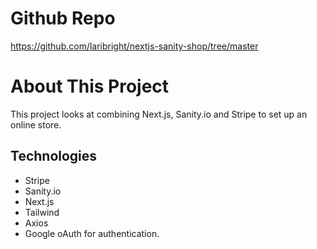 # Github Repo

https://github.com/laribright/nextjs-sanity-shop/tree/master

# About This Project

This project looks at combining Next.js, Sanity.io and Stripe to set up an online store.

## Technologies

- Stripe
- Sanity.io
- Next.js
- Tailwind
- Axios
- Google oAuth for authentication.
